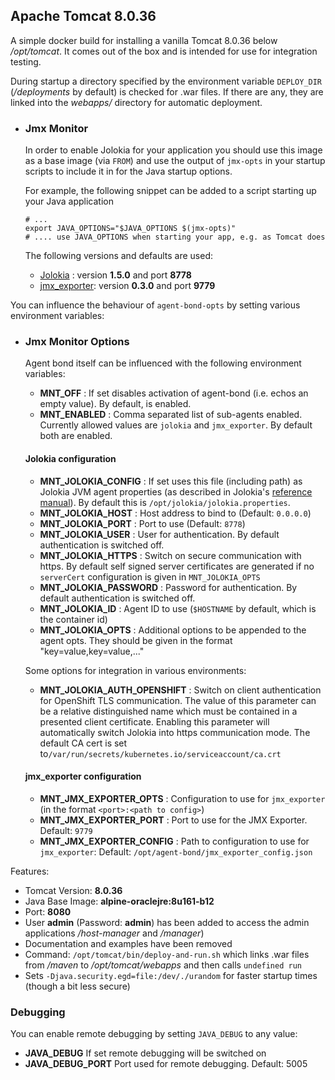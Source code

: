 ## Apache Tomcat 8.0.36

A simple docker build for installing a vanilla Tomcat 8.0.36 below */opt/tomcat*. It comes out of the box and is intended for use for integration testing.

During startup a directory specified by the environment variable `DEPLOY_DIR` (*/deployments* by default) is checked for .war files. If there are any, they are linked into the *webapps/* directory for automatic deployment. 

- ### Jmx Monitor

  In order to enable Jolokia for your application you should use this image as a base image (via `FROM`) and use the output of `jmx-opts` in your startup scripts to include it in for the Java startup options.

  For example, the following snippet can be added to a script starting up your Java application

  ```
  # ...
  export JAVA_OPTIONS="$JAVA_OPTIONS $(jmx-opts)"
  # .... use JAVA_OPTIONS when starting your app, e.g. as Tomcat does

  ```

  The following versions and defaults are used:

  - [Jolokia](http://www.jolokia.org/) : version **1.5.0** and port **8778**
  - [jmx_exporter](https://github.com/prometheus/jmx_exporter): version **0.3.0** and port **9779**

You can influence the behaviour of `agent-bond-opts` by setting various environment variables:

- ### Jmx Monitor Options

  Agent bond itself can be influenced with the following environment variables:

  - **MNT_OFF** : If set disables activation of agent-bond (i.e. echos an empty value). By default,  is enabled.
  - **MNT_ENABLED** : Comma separated list of sub-agents enabled. Currently allowed values are `jolokia` and `jmx_exporter`. By default both are enabled.

  #### Jolokia configuration

  - **MNT_JOLOKIA_CONFIG** : If set uses this file (including path) as Jolokia JVM agent properties (as described in Jolokia's [reference manual](http://www.jolokia.org/reference/html/agents.html#agents-jvm)). By default this is `/opt/jolokia/jolokia.properties`.
  - **MNT_JOLOKIA_HOST** : Host address to bind to (Default: `0.0.0.0`)
  - **MNT_JOLOKIA_PORT** : Port to use (Default: `8778`)
  - **MNT_JOLOKIA_USER** : User for authentication. By default authentication is switched off.
  - **MNT_JOLOKIA_HTTPS** : Switch on secure communication with https. By default self signed server certificates are generated if no `serverCert` configuration is given in `MNT_JOLOKIA_OPTS`
  - **MNT_JOLOKIA_PASSWORD** : Password for authentication. By default authentication is switched off.
  - **MNT_JOLOKIA_ID** : Agent ID to use (`$HOSTNAME` by default, which is the container id)
  - **MNT_JOLOKIA_OPTS** : Additional options to be appended to the agent opts. They should be given in the format "key=value,key=value,..."

  Some options for integration in various environments:

  - **MNT_JOLOKIA_AUTH_OPENSHIFT** : Switch on client authentication for OpenShift TLS communication. The value of this parameter can be a relative distinguished name which must be contained in a presented client certificate. Enabling this parameter will automatically switch Jolokia into https communication mode. The default CA cert is set to`/var/run/secrets/kubernetes.io/serviceaccount/ca.crt`

  #### jmx_exporter configuration

  - **MNT_JMX_EXPORTER_OPTS** : Configuration to use for `jmx_exporter` (in the format `<port>:<path to config>`)
  - **MNT_JMX_EXPORTER_PORT** : Port to use for the JMX Exporter. Default: `9779`
  - **MNT_JMX_EXPORTER_CONFIG** : Path to configuration to use for `jmx_exporter`: Default: `/opt/agent-bond/jmx_exporter_config.json`

Features:

- Tomcat Version: **8.0.36**
- Java Base Image: **alpine-oraclejre:8u161-b12**
- Port: **8080**
- User **admin** (Password: **admin**) has been added to access the admin applications */host-manager* and */manager*)
- Documentation and examples have been removed
- Command: `/opt/tomcat/bin/deploy-and-run.sh` which links .war files from */maven* to */opt/tomcat/webapps* and then calls `undefined run`
- Sets `-Djava.security.egd=file:/dev/./urandom` for faster startup times (though a bit less secure)

### Debugging

You can enable remote debugging by setting `JAVA_DEBUG` to any value:

- **JAVA_DEBUG** If set remote debugging will be switched on
- **JAVA_DEBUG_PORT** Port used for remote debugging. Default: 5005